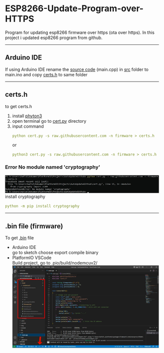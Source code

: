 # ESP8266-Update-Program-over-HTTPS
Program for updating esp8266 firmware over https (ota over https). In this project i updated esp8266 program from github.

---

## Arduino IDE
If using Arduino IDE rename the [source code](https://github.com/hafidh7/ESP8266-Update-Program-over-HTTPS/blob/master/src/main.cpp) (main.cpp) in [src](https://github.com/hafidh7/ESP8266-Update-Program-over-HTTPS/tree/master/src) folder to main.ino and copy [certs.h](https://github.com/hafidh7/ESP8266-Update-Program-over-HTTPS/blob/master/include/certs.h)  to same folder

---

## certs.h  
to get certs.h  
1. install [phyton3](https://www.python.org/)
2. open terminal go to [cert.py](https://github.com/hafidh7/ESP8266-Update-Program-over-HTTPS/blob/master/cert.py) directory
3. input command  
    ```yaml
    python cert.py -s raw.githubusercontent.com -n firmware > certs.h
    ```
    or  
    ```yaml
    python3 cert.py -s raw.githubusercontent.com -n firmware > certs.h
    ```
### Error No module named 'cryptography'  
<img src="./img/cryptograpy_error.jpg" />  
install cryptography

```yaml
python -m pip install cryptography
```

---

## .bin file (firmware)
To get [.bin](https://github.com/hafidh7/ESP8266-Update-Program-over-HTTPS/blob/master/.pio/build/nodemcuv2/firmware.bin) file  
- Arduino IDE  
  go to sketch choose export compile binary
- PlatformIO VSCode  
  Build project, go to .pio/build/nodemcuv2/  
  <img src="./img/VSCode_bin.jpg" />  
